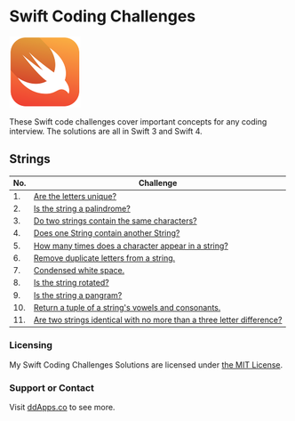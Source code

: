 # Swift Coding Challenges
![](art/swift.png?raw=true)

These Swift code challenges cover important concepts for any coding interview. The solutions are all in Swift 3 and Swift 4.

## Strings

| No. | Challenge
| ------------- | -------------
| 1. | [Are the letters unique?](challenges/01_unique.swift)
| 2. | [Is the string a palindrome?](challenges/02_palindrome.swift)
| 3. | [Do two strings contain the same characters?](challenges/03_sameCharacters.swift)
| 4. | [Does one String contain another String?](challenges/04_contains.swift)
| 5. | [How many times does a character appear in a string?](challenges/05_charCount.swift)
| 6. | [Remove duplicate letters from a string.](challenges/06_removeDuplicates.swift)
| 7. | [Condensed white space.](challenges/07_condensedWhiteSpace.swift)
| 8. | [Is the string rotated?](challenges/08_isRotate.swift)
| 9. | [Is the string a pangram?](challenges/09_isPangram.swift)
| 10. | [Return a tuple of a string's vowels and consonants.](challenges/10_vowelsConsonants.swift)
| 11. | [Are two strings identical with no more than a three letter difference?](challenges/11_threeLetterDiff.swift)

### Licensing
My Swift Coding Challenges Solutions are licensed under [the MIT License](LICENSE).

### Support or Contact
Visit [ddApps.co](http://ddapps.co) to see more.
